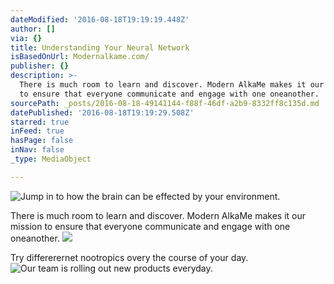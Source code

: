```yaml
---
dateModified: '2016-08-18T19:19:19.448Z'
author: []
via: {}
title: Understanding Your Neural Network
isBasedOnUrl: Modernalkame.com/
publisher: {}
description: >-
  There is much room to learn and discover. Modern AlkaMe makes it our mission
  to ensure that everyone communicate and engage with one oneanother.
sourcePath: _posts/2016-08-18-49141144-f88f-46df-a2b9-8332ff8c135d.md
datePublished: '2016-08-18T19:19:29.508Z'
starred: true
inFeed: true
hasPage: false
inNav: false
_type: MediaObject

---
```

![Jump in to how the brain can be effected by your environment. ](https://imgflo.herokuapp.com/graph/vahj1ThiexotieMo/d65cd00712590de6ec51d3f6104bd1da/croprotate.jpg?cropheight=410&cropwidth=485&degrees=0&input=https%3A%2F%2Fthe-grid-user-content.s3-us-west-2.amazonaws.com%2Fe9319ccc-7783-4ac8-9a19-af5d5e10ceed.jpg&x=112&y=0)

There is much room to learn and discover. Modern AlkaMe makes it our mission to ensure that everyone communicate and engage with one oneanother.
![](https://the-grid-user-content.s3-us-west-2.amazonaws.com/0c3e1680-1b3c-4191-9a58-035f9698de09.jpg)

Try differerernet nootropics overy the course of your day.
![Our team is rolling out new products everyday. ](https://the-grid-user-content.s3-us-west-2.amazonaws.com/7f5225af-2330-4f85-8efc-9927dbb853d9.jpg)